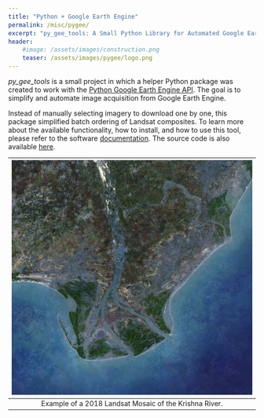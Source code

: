 ```yaml
---
title: "Python + Google Earth Engine"
permalink: /misc/pygee/
excerpt: "py_gee_tools: A Small Python Library for Automated Google Earth Engine Scene Acquisition."
header:
    #image: /assets/images/construction.png
    teaser: /assets/images/pygee/logo.png
---
```


*py_gee_tools* is a small project in which a helper Python package was created to work
with the [Python Google Earth Engine API](https://github.com/google/earthengine-api).
The goal is to simplify and automate image acquisition from Google Earth Engine.

Instead of manually selecting imagery to download one by one, this package
simplified batch ordering of Landsat composites. To learn more about the
available functionality, how to install, and how to use this tool, please refer to the
software [documentation](https://elbeejay.github.io/py_gee_tools). The source
code is also available [here](https://github.com/elbeejay/py_gee_tools).

| ![Example Landsat Mosaic](/assets/images/pygee/KrishnaRiver2018Landsat.png) |
|:--:|
| Example of a 2018 Landsat Mosaic of the Krishna River. |
